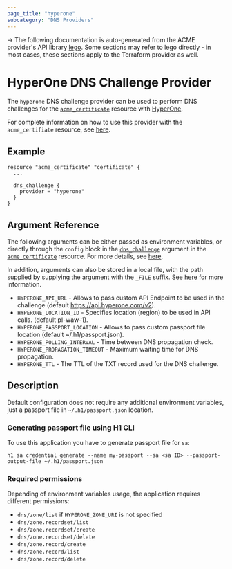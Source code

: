 ```yaml
---
page_title: "hyperone"
subcategory: "DNS Providers"
---
```


-> The following documentation is auto-generated from the ACME
provider's API library [lego](https://go-acme.github.io/lego/).  Some
sections may refer to lego directly - in most cases, these sections
apply to the Terraform provider as well.

# HyperOne DNS Challenge Provider

The `hyperone` DNS challenge provider can be used to perform DNS challenges for
the [`acme_certificate`][resource-acme-certificate] resource with
[HyperOne](https://www.hyperone.com).

[resource-acme-certificate]: ./certificate.md

For complete information on how to use this provider with the `acme_certifiate`
resource, see [here][resource-acme-certificate-dns-challenges].

[resource-acme-certificate-dns-challenges]: ./certificate.md#using-dns-challenges

## Example

```hcl
resource "acme_certificate" "certificate" {
  ...

  dns_challenge {
    provider = "hyperone"
  }
}
```
## Argument Reference

The following arguments can be either passed as environment variables, or
directly through the `config` block in the
[`dns_challenge`][resource-acme-certificate-dns-challenge-arg] argument in the
[`acme_certificate`][resource-acme-certificate] resource. For more details, see
[here][resource-acme-certificate-dns-challenges].

[resource-acme-certificate-dns-challenge-arg]: ./certificate.md#dns_challenge

In addition, arguments can also be stored in a local file, with the path
supplied by supplying the argument with the `_FILE` suffix. See
[here][acme-certificate-file-arg-example] for more information.

[acme-certificate-file-arg-example]: ./certificate.md#using-variable-files-for-provider-arguments


* `HYPERONE_API_URL` - Allows to pass custom API Endpoint to be used in the challenge (default https://api.hyperone.com/v2).
* `HYPERONE_LOCATION_ID` - Specifies location (region) to be used in API calls. (default pl-waw-1).
* `HYPERONE_PASSPORT_LOCATION` - Allows to pass custom passport file location (default ~/.h1/passport.json).
* `HYPERONE_POLLING_INTERVAL` - Time between DNS propagation check.
* `HYPERONE_PROPAGATION_TIMEOUT` - Maximum waiting time for DNS propagation.
* `HYPERONE_TTL` - The TTL of the TXT record used for the DNS challenge.

## Description

Default configuration does not require any additional environment variables,
just a passport file in `~/.h1/passport.json` location.

### Generating passport file using H1 CLI

To use this application you have to generate passport file for `sa`:

```
h1 sa credential generate --name my-passport --sa <sa ID> --passport-output-file ~/.h1/passport.json
```

### Required permissions

Depending of environment variables usage, the application requires different permissions:
-  `dns/zone/list` if `HYPERONE_ZONE_URI` is not specified
-  `dns/zone.recordset/list`
-  `dns/zone.recordset/create`
-  `dns/zone.recordset/delete`
-  `dns/zone.record/create`
-  `dns/zone.record/list`
-  `dns/zone.record/delete`

